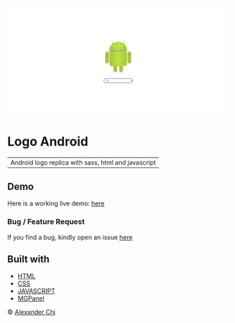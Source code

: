 # ![logo-android](https://raw.githubusercontent.com/alexandercddev/logo-android/master/src/assets/images/preview.jpg) 
# Logo Android
<table>
<tr>
<td>
    Android logo replica with sass, html and javascript
</td>
</tr>
</table>


## Demo
Here is a working live demo: [here](https://alexandercddev.github.io/logo-android/)

### Bug / Feature Request

If you find a bug, kindly open an issue [here](https://github.com/alexandercddev/logo-android/issues/new)

## Built with 

- [HTML](https://www.w3schools.com/html/default.asp)
- [CSS](https://www.w3schools.com/css/default.asp)
- [JAVASCRIPT](https://www.w3schools.com/js/)
- [MGPanel](https://www.instagram.com/mgpanel.cms/)


© [Alexander Chi ](https://alexandercd.dev/)